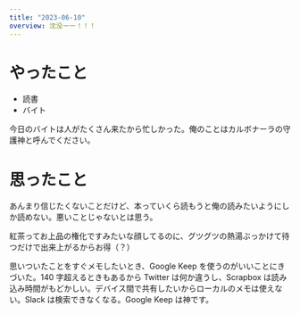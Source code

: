 ```yaml
---
title: "2023-06-10"
overview: 沈没ーー！！！
---
```


# やったこと

- 読書
- バイト

今日のバイトは人がたくさん来たから忙しかった。俺のことはカルボナーラの守護神と呼んでください。

# 思ったこと

あんまり信じたくないことだけど、本っていくら読もうと俺の読みたいようにしか読めない。悪いことじゃないとは思う。

紅茶ってお上品の権化ですみたいな顔してるのに、グツグツの熱湯ぶっかけて待つだけで出来上がるからお得（？）

思いついたことをすぐメモしたいとき、Google Keep を使うのがいいことにきづいた。140 字超えるときもあるから Twitter は何か違うし、Scrapbox は読み込み時間がもどかしい。デバイス間で共有したいからローカルのメモは使えない。Slack は検索できなくなる。Google Keep は神です。
